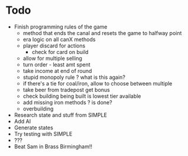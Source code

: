 # Todo

 * Finish programming rules of the game
    * method that ends the canal and resets the game to halfway point
    * era logic on all canX methods
    * player discard for actions
        * check for card on build
    * allow for multiple selling
    * turn order - least amt spent
    * take income at end of round
    * stupid monopoly rule ? what is this again?
    * if there's a tie for coal/iron, allow to choose between multiple
    * take beer from tradepost get bonus
    * check building being built is lowest tier available
    * add missing iron methods ? is done?
    * overbuilding
 * Research state and stuff from SIMPLE
  * Add AI
 * Generate states
 * Try testing with SIMPLE
 * ???
 * Beat Sam in Brass Birmingham!!